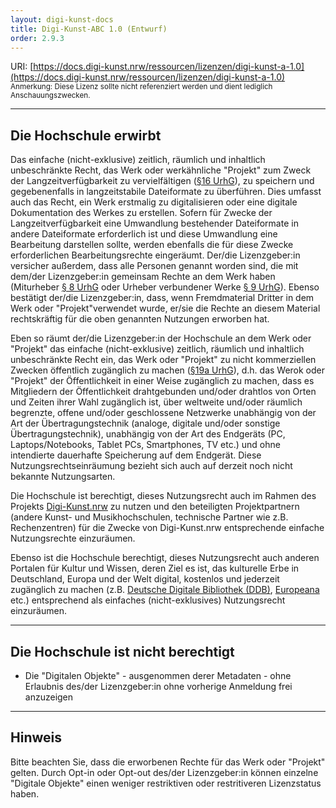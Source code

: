 ```yaml
---
layout: digi-kunst-docs
title: Digi-Kunst-ABC 1.0 (Entwurf)
order: 2.9.3
---
```


URI: [https://docs.digi-kunst.nrw/ressourcen/lizenzen/digi-kunst-a-1.0](https://docs.digi-kunst.nrw/ressourcen/lizenzen/digi-kunst-a-1.0)  
<sub>Anmerkung: Diese Lizenz sollte nicht referenziert werden und dient lediglich Anschauungszwecken.</sub>

----

## Die Hochschule erwirbt

Das einfache (nicht-exklusive) zeitlich, räumlich und inhaltlich unbeschränkte Recht, das Werk oder werkähnliche "Projekt" zum Zweck der Langzeitverfügbarkeit zu vervielfältigen ([§16 UrhG](https://www.gesetze-im-internet.de/urhg/__16.html)), zu speichern und gegebenenfalls in langzeitstabile Dateiformate zu überführen. Dies umfasst auch das Recht, ein Werk erstmalig zu digitalisieren oder eine digitale Dokumentation des Werkes zu erstellen. Sofern für Zwecke der Langzeitverfügbarkeit eine Umwandlung bestehender Dateiformate in andere Dateiformate erforderlich ist und diese Umwandlung eine Bearbeitung darstellen sollte, werden ebenfalls die für diese Zwecke erforderlichen Bearbeitungsrechte eingeräumt. Der/die Lizenzgeber:in versicher außerdem, dass alle Personen genannt worden sind, die mit dem/der Lizenzgeber:in gemeinsam Rechte an dem Werk haben (Miturheber [§ 8 UrhG](https://www.gesetze-im-internet.de/urhg/__8.html) oder Urheber verbundener Werke [§ 9 UrhG](https://www.gesetze-im-internet.de/urhg/__9.html)). Ebenso bestätigt der/die Lizenzgeber:in, dass, wenn Fremdmaterial Dritter in dem Werk oder "Projekt"verwendet wurde, er/sie die Rechte an diesem Material rechtskräftig für die oben genannten Nutzungen erworben hat.

Eben so räumt der/die Lizenzgeber:in der Hochschule an dem Werk oder "Projekt" das einfache (nicht-exklusive) zeitlich, räumlich und inhaltlich unbeschränkte Recht ein, das Werk oder "Projekt" zu nicht kommerziellen Zwecken öffentlich zugänglich zu machen ([§19a UrhG](https://www.gesetze-im-internet.de/urhg/__19a.html)), d.h. das Werok oder "Projekt" der Öffentlichkeit in einer Weise zugänglich zu machen, dass es Mitgliedern der Öffentlichkeit drahtgebunden und/oder drahtlos von Orten und Zeiten ihrer Wahl zugänglich ist, über weltweite und/oder räumlich begrenzte, offene und/oder geschlossene Netzwerke unabhängig von der Art der Übertragungstechnik (analoge, digitale und/oder sonstige Übertragungstechnik), unabhängig von der Art des Endgeräts (PC, Laptops/Notebooks, Tablet PCs, Smartphones, TV etc.) und ohne intendierte dauerhafte Speicherung auf dem Endgerät. Diese Nutzungsrechtseinräumung bezieht sich auch auf derzeit noch nicht bekannte Nutzungsarten.

Die Hochschule ist berechtigt, dieses Nutzungsrecht auch im Rahmen des Projekts [Digi-Kunst.nrw](https://www.digi-kunst.nrw/) zu nutzen und den beteiligten Projektpartnern (andere Kunst- und Musikhochschulen, technische Partner wie z.B. Rechenzentren) für die Zwecke von Digi-Kunst.nrw entsprechende einfache Nutzungsrechte einzuräumen.

Ebenso ist die Hochschule berechtigt, dieses Nutzungsrecht auch anderen Portalen für Kultur und Wissen, deren Ziel es ist, das kulturelle Erbe in Deutschland, Europa und der Welt digital, kostenlos und jederzeit zugänglich zu machen (z.B. [Deutsche Digitale Bibliothek (DDB)](https://www.deutsche-digitale-bibliothek.de/), [Europeana](https://www.europeana.eu/) etc.) entsprechend als einfaches (nicht-exklusives) Nutzungsrecht einzuräumen. 

----

## Die Hochschule ist nicht berechtigt

* Die "Digitalen Objekte" - ausgenommen derer Metadaten - ohne Erlaubnis des/der Lizenzgeber:in ohne vorherige Anmeldung frei anzuzeigen

----

## Hinweis

Bitte beachten Sie, dass die erworbenen Rechte für das Werk oder "Projekt" gelten. Durch Opt-in oder Opt-out des/der Lizenzgeber:in können einzelne "Digitale Objekte" einen weniger restriktiven oder restritiveren Lizenzstatus haben.
